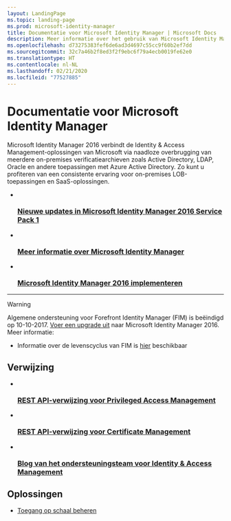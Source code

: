 ```yaml
---
layout: LandingPage
ms.topic: landing-page
ms.prod: microsoft-identity-manager
title: Documentatie voor Microsoft Identity Manager | Microsoft Docs
description: Meer informatie over het gebruik van Microsoft Identity Manager.
ms.openlocfilehash: d73275383fef6de6ad3d4697c55cc9f60b2ef7dd
ms.sourcegitcommit: 32c7a46b2f8ed3f2f9ebc6f79a4ecb0019fe62e0
ms.translationtype: HT
ms.contentlocale: nl-NL
ms.lasthandoff: 02/21/2020
ms.locfileid: "77527885"
---
```

# <a name="microsoft-identity-manager-documentation"></a>Documentatie voor Microsoft Identity Manager

Microsoft Identity Manager 2016 verbindt de Identity & Access Management-oplossingen van Microsoft via naadloze overbrugging van meerdere on-premises verificatiearchieven zoals Active Directory, LDAP, Oracle en andere toepassingen met Azure Active Directory. Zo kunt u profiteren van een consistente ervaring voor on-premises LOB-toepassingen en SaaS-oplossingen.

<ul class="panelContent cardsFTitle">
    <li>
        <a href="reference/version-history.md">
        <div class="cardSize">
            <div class="cardPadding">
                <div class="card">
                    <div class="cardImageOuter">
                        <div class="cardImage">
                            <img src="/MIMDocs/media/index/i_whats-new.svg" alt="" />
                        </div>
                    </div>
                    <div class="cardText">
                        <h3>Nieuwe updates in Microsoft Identity Manager 2016 Service Pack 1</h3>
                    </div>
                </div>
            </div>
        </div>
        </a>
    </li>
    <li>
        <a href="microsoft-identity-manager-2016.md">
        <div class="cardSize">
            <div class="cardPadding">
                <div class="card">
                    <div class="cardImageOuter">
                        <div class="cardImage">
                            <img src=/MIMDocs/media/index/i_learn-about.svg" alt="" />
                        </div>
                    </div>
                    <div class="cardText">
                        <h3>Meer informatie over Microsoft Identity Manager</h3>                    </div>
                </div>
            </div>
        </div>
        </a>
    </li>
    <li>
        <a href="microsoft-identity-manager-deploy.md">
        <div class="cardSize">
            <div class="cardPadding">
                <div class="card">
                    <div class="cardImageOuter">
                        <div class="cardImage">
                            <img src=/MIMDocs/media/index/i_deploy.svg" alt="" />
                        </div>
                    </div>
                    <div class="cardText">
                        <h3>Microsoft Identity Manager 2016 implementeren</h3>
                    </div>
                </div>
            </div>
        </div>
        </a>
    </li>
</ul>

---

> [!WARNING]
> Algemene ondersteuning voor Forefront Identity Manager (FIM) is beëindigd op 10-10-2017. <a href="microsoft-identity-manager-2016-upgrade-from-fim-2010-r2.md" data-raw-source="[upgrade](microsoft-identity-manager-2016-upgrade-from-fim-2010-r2.md)">Voer een upgrade uit</a> naar Microsoft Identity Manager 2016. Meer informatie: 
> - Informatie over de levenscyclus van FIM is <a href="https://support.microsoft.com/lifecycle/search?alpha=Microsoft%20Forefront%20Identity%20Manager%202010%20R2%20Service%20Pack%201,Microsoft%20Identity%20Manager%202016,Microsoft%20Forefront%20Identity%20Manager%202010" data-raw-source="[here](https://support.microsoft.com/lifecycle/search?alpha=Microsoft%20Forefront%20Identity%20Manager%202010%20R2%20Service%20Pack%201,Microsoft%20Identity%20Manager%202016,Microsoft%20Forefront%20Identity%20Manager%202010)">hier</a> beschikbaar 

<h2>Verwijzing</h2>
<ul class="panelContent cardsFTitle">
    <li>
        <a href="/microsoft-identity-manager/reference/privileged-access-management-rest-api-reference">
        <div class="cardSize">
            <div class="cardPadding">
                <div class="card">
                    <div class="cardImageOuter">
                        <div class="cardImage">
                            <img src=/MIMDocs/media/index/i_reference.svg" alt="" />
                        </div>
                    </div>
                    <div class="cardText">
                        <h3>REST API-verwijzing voor Privileged Access Management</h3>
                    </div>
                </div>
            </div>
        </div>
        </a>
    </li>
        <li>
        <a href="/microsoft-identity-manager/reference/certificate-management-rest-api-reference">
        <div class="cardSize">
            <div class="cardPadding">
                <div class="card">
                    <div class="cardImageOuter">
                        <div class="cardImage">
                            <img src=/MIMDocs/media/index/i_reference.svg" alt="" />
                        </div>
                    </div>
                    <div class="cardText">
                        <h3>REST API-verwijzing voor Certificate Management</h3>
                    </div>
                </div>
            </div>
        </div>
        </a>
    </li>
    <li>
        <a href="https://blogs.technet.microsoft.com/iamsupport/">
        <div class="cardSize">
            <div class="cardPadding">
                <div class="card">
                    <div class="cardImageOuter">
                        <div class="cardImage">
                            <img src="/MIMDocs/media/index/i_blog.svg" alt="" />
                        </div>
                    </div>
                    <div class="cardText">
                        <h3>Blog van het ondersteuningsteam voor Identity & Access Management</h3>
                    </div>
                </div>
            </div>
        </div>
        </a>
    </li>
</ul>

<h2>Oplossingen</h2>
<ul class="panelContent cardsW">
    <li>
        <div class="cardSize">
            <div class="cardPadding">
                <div class="card">
                    <div class="cardText">
                        <p><a href="/enterprise-mobility-security/solutions/manage-access-at-scale">Toegang op schaal beheren</a></p>
                    </div>
                </div>
            </div>
        </div>
    </li>
</ul>
